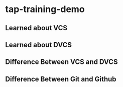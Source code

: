 # tap-training-demo

## Learned about VCS
## Learned about DVCS
## Difference Between VCS and DVCS
## Difference Between Git and Github

